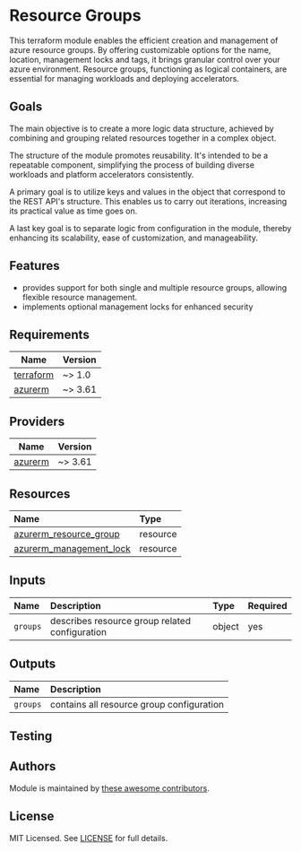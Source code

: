 # Resource Groups

This terraform module enables the efficient creation and management of azure resource groups. By offering customizable options for the name, location, management locks and tags, it brings granular control over your azure environment. Resource groups, functioning as logical containers, are essential for managing workloads and deploying accelerators.

## Goals

The main objective is to create a more logic data structure, achieved by combining and grouping related resources together in a complex object.

The structure of the module promotes reusability. It's intended to be a repeatable component, simplifying the process of building diverse workloads and platform accelerators consistently.

A primary goal is to utilize keys and values in the object that correspond to the REST API's structure. This enables us to carry out iterations, increasing its practical value as time goes on.

A last key goal is to separate logic from configuration in the module, thereby enhancing its scalability, ease of customization, and manageability.

## Features

- provides support for both single and multiple resource groups, allowing flexible resource management.
- implements optional management locks for enhanced security

## Requirements

| Name | Version |
|------|---------|
| <a name="requirement_terraform"></a> [terraform](#requirement\_terraform) | ~> 1.0 |
| <a name="requirement_azurerm"></a> [azurerm](#requirement\_azurerm) | ~> 3.61 |

## Providers

| Name | Version |
|------|---------|
| <a name="provider_azurerm"></a> [azurerm](#provider\_azurerm) | ~> 3.61 |

## Resources

| Name | Type |
| :-- | :-- |
| [azurerm_resource_group](https://registry.terraform.io/providers/hashicorp/azurerm/latest/docs/resources/resource_group) | resource |
| [azurerm_management_lock](https://registry.terraform.io/providers/hashicorp/azurerm/latest/docs/resources/management_lock) | resource |

## Inputs

| Name | Description | Type | Required |
| :-- | :-- | :-- | :-- |
| `groups` | describes resource group related configuration | object | yes |

## Outputs

| Name | Description |
| :-- | :-- |
| `groups` | contains all resource group configuration |

## Testing

## Authors

Module is maintained by [these awesome contributors](https://github.com/cloudnationhq/terraform-azure-rg/graphs/contributors).

## License

MIT Licensed. See [LICENSE](https://github.com/cloudnationhq/terraform-azure-rg/blob/main/LICENSE) for full details.

